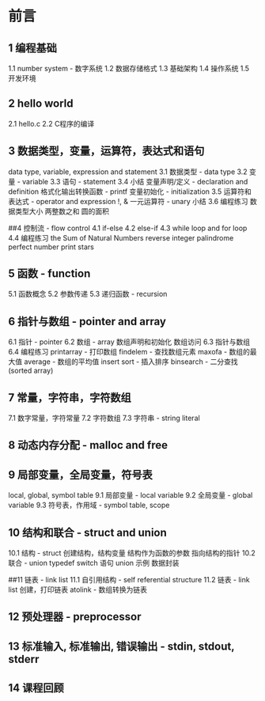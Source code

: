 # 前言

## 1 编程基础
1.1 number system - 数字系统
1.2 数据存储格式
1.3 基础架构
1.4 操作系统
1.5 开发环境

## 2 hello world
2.1 hello.c
2.2 C程序的编译

## 3 数据类型，变量，运算符，表达式和语句
data type, variable, expression and statement
3.1 数据类型 - data type
3.2 变量 - variable
3.3 语句 - statement
3.4 小结
变量声明/定义 - declaration and definition
格式化输出转换函数 - printf
变量初始化 - initialization
3.5 运算符和表达式 - operator and expression
!, & 一元运算符 - unary
小结
3.6 编程练习
数据类型大小
两整数之和
圆的面积

##4 控制流 - flow control
4.1 if-else
4.2 else-if
4.3 while loop and for loop
4.4 编程练习
the Sum of Natural Numbers
reverse integer
palindrome
perfect number
print stars

## 5 函数 - function
5.1 函数概念
5.2 参数传递
5.3 递归函数 - recursion

## 6 指针与数组 - pointer and array
6.1 指针 - pointer
6.2 数组 - array
数组声明和初始化
数组访问
6.3 指针与数组
6.4 编程练习
printarray - 打印数组
findelem - 查找数组元素
maxofa - 数组的最大值
average - 数组的平均值
insert sort - 插入排序
binsearch - 二分查找 (sorted array)

## 7 常量，字符串，字符数组
7.1 数字常量，字符常量
7.2 字符数组
7.3 字符串 - string literal

## 8 动态内存分配 - malloc and free

## 9 局部变量，全局变量，符号表
local, global, symbol table
9.1 局部变量 - local variable
9.2 全局变量 - global variable
9.3 符号表，作用域 - symbol table, scope

## 10 结构和联合 - struct and union
10.1 结构 - struct
创建结构，结构变量
结构作为函数的参数
指向结构的指针
10.2 联合 - union
typedef
switch 语句
union 示例
数据封装 

##11 链表 - link list
11.1 自引用结构 - self referential structure
11.2 链表 - link list
创建，打印链表
atolink - 数组转换为链表

## 12 预处理器 - preprocessor

## 13 标准输入, 标准输出, 错误输出 - stdin, stdout, stderr

## 14 课程回顾
